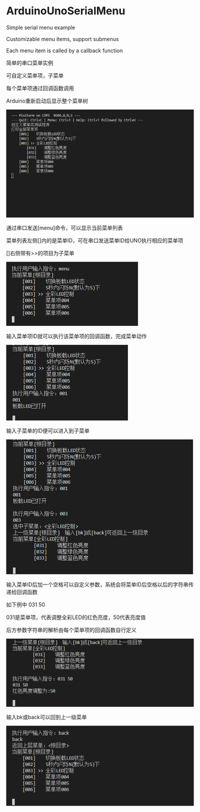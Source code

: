 # ArduinoUnoSerialMenu

Simple serial menu example

Customizable menu items, support submenus

Each menu item is called by a callback function


简单的串口菜单实例

可自定义菜单项，子菜单

每个菜单项通过回调函数调用


Arduino重新启动后显示整个菜单树

![image](https://github.com/jjbboox/ArduinoUnoSerialMenu/blob/master/img/ShowMenuTree.png)

通过串口发送[menu]命令，可以显示当前菜单列表

菜单列表左侧[]内的是菜单ID，可在串口发送菜单ID给UNO执行相应的菜单项

[]右侧带有>>的项目为子菜单

![image](https://github.com/jjbboox/ArduinoUnoSerialMenu/blob/master/img/ShowCurrentMenuList.png)

输入菜单项ID就可以执行该菜单项的回调函数，完成菜单动作

![image](https://github.com/jjbboox/ArduinoUnoSerialMenu/blob/master/img/DoMenuItemAction.png)

输入子菜单的ID便可以进入到子菜单

![image](https://github.com/jjbboox/ArduinoUnoSerialMenu/blob/master/img/EnterSubMenu.png)

输入菜单ID后加一个空格可以自定义参数，系统会将菜单ID后空格以后的字符串传递给回调函数

如下例中 031 50

031是菜单项，代表调整全彩LED的红色亮度，50代表亮度值

后方参数字符串的解析由每个菜单项的回调函数自行定义

![image](https://github.com/jjbboox/ArduinoUnoSerialMenu/blob/master/img/ItemActionParam.png)

输入bk或back可以回到上一级菜单

![image](https://github.com/jjbboox/ArduinoUnoSerialMenu/blob/master/img/BackToParentMenu.png)

